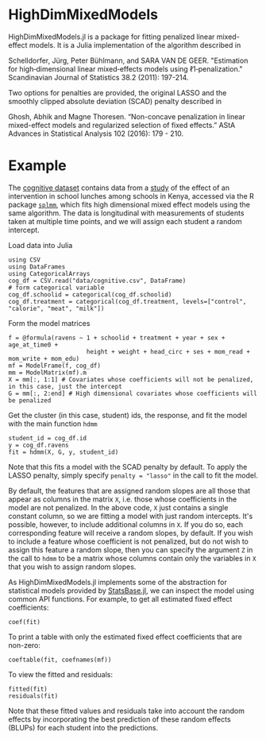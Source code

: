 # HighDimMixedModels

HighDimMixedModels.jl is a package for fitting penalized linear mixed-effect models. It is a Julia implementation of the algorithm described in

Schelldorfer, Jürg, Peter Bühlmann, and SARA VAN DE GEER. "Estimation for high‐dimensional linear mixed‐effects models using ℓ1‐penalization." Scandinavian Journal of Statistics 38.2 (2011): 197-214.

Two options for penalties are provided, the original LASSO and the smoothly clipped absolute deviation (SCAD) penalty described in

Ghosh, Abhik and Magne Thoresen. “Non-concave penalization in linear mixed-effect models and regularized selection of fixed effects.” AStA Advances in Statistical Analysis 102 (2016): 179 - 210.


# Example 
The [cognitive dataset](data/cognitive.csv) contains data from a [study](https://www.sciencedirect.com/science/article/pii/S0022316623025622) of the effect of an intervention in school lunches among schools in Kenya, accessed via the R package [`splmm`](https://cran.r-project.org/web/packages/splmm/index.html), which fits high dimensional mixed effect models using the same algorithm. The data is longitudinal with measurements of students taken at multiple time points, and we will assign each student a random intercept.

Load data into Julia 
```
using CSV
using DataFrames
using CategoricalArrays
cog_df = CSV.read("data/cognitive.csv", DataFrame)
# form categorical variable
cog_df.schoolid = categorical(cog_df.schoolid)
cog_df.treatment = categorical(cog_df.treatment, levels=["control", "calorie", "meat", "milk"]) 
```

Form the model matrices 
```
f = @formula(ravens ~ 1 + schoolid + treatment + year + sex + age_at_time0 +
                      height + weight + head_circ + ses + mom_read + mom_write + mom_edu)
mf = ModelFrame(f, cog_df)
mm = ModelMatrix(mf).m
X = mm[:, 1:1] # Covariates whose coefficients will not be penalized, in this case, just the intercept
G = mm[:, 2:end] # High dimensional covariates whose coefficients will be penalized
```

Get the cluster (in this case, student) ids, the response, and fit the model with the main function `hdmm`
```
student_id = cog_df.id
y = cog_df.ravens
fit = hdmm(X, G, y, student_id)
```

Note that this fits a model with the SCAD penalty by default. To apply the LASSO penalty, simply specify `penalty = "lasso"` in the call to fit the model. 

By default, the features that are assigned random slopes are all those that appear as columns in the matrix `X`, i.e. those whose coefficients in the model are not penalized. In the above code, `X` just contains a single constant column, so we are fitting a model with just random intercepts. It's possible, however, to include additional columns in `X`. If you do so, each corresponding feature will receive a random slopes, by default. If you wish to include a feature whose coefficient is not penalized, but do not wish to assign this feature a random slope, then you can specify the argument `Z` in the call to `hdmm` to be a matrix whose columns contain only the variables in `X` that you wish to assign random slopes.

As HighDimMixedModels.jl implements some of the abstraction for statistical models provided by [StatsBase.jl](https://github.com/JuliaStats/StatsBase.jl/tree/master), we can inspect the model using common API functions. For example, to get all estimated fixed effect coefficients:
```
coef(fit)
```
To print a table with only the estimated fixed effect coefficients that are non-zero:
```
coeftable(fit, coefnames(mf))
```
To view the fitted and residuals:
```
fitted(fit)
residuals(fit)
```
Note that these fitted values and residuals take into account the random effects by incorporating the best prediction of these random effects (BLUPs) for each student into the predictions.

